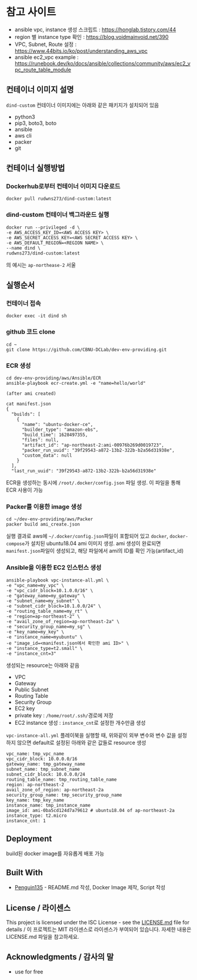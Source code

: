 # 참고 사이트
- ansible vpc, instance 생성 스크립트 : https://honglab.tistory.com/44
- region 별 instance type 확인 : https://blog.voidmainvoid.net/390
- VPC, Subnet, Route 설정 : https://www.44bits.io/ko/post/understanding_aws_vpc
- ansible ec2_vpc example : https://runebook.dev/ko/docs/ansible/collections/community/aws/ec2_vpc_route_table_module

## 컨테이너 이미지 설명
`dind-custom` 컨테이너 이미지에는 아래와 같은 패키지가 설치되어 있음
- python3
- pip3, boto3, boto
- ansible
- aws cli
- packer
- git

## 컨테이너 실행방법
### Dockerhub로부터 컨테이너 이미지 다운로드
```
docker pull rudwns273/dind-custom:latest
```

### dind-custom 컨테이너 백그라운드 실행
```
docker run --privileged -d \
-e AWS_ACCESS_KEY_ID=<AWS ACCESS KEY> \
-e AWS_SECRET_ACCESS_KEY=<AWS SECRET ACCESS KEY> \
-e AWS_DEFAULT_REGION=<REGION NAME> \
--name dind \
rudwns273/dind-custom:latest
```
<REGION NAME>의 예시는 `ap-northease-2` 서울

## 실행순서
### 컨테이너 접속
```
docker exec -it dind sh
```

### github 코드 clone
```
cd ~
git clone https://github.com/CBNU-DCLab/dev-env-providing.git
```

### ECR 생성
```
cd dev-env-providing/aws/Ansible/ECR
ansible-playbook ecr-create.yml -e "name=hello/world"

(after ami created)

cat manifest.json 
{
  "builds": [
    {
      "name": "ubuntu-docker-ce",
      "builder_type": "amazon-ebs",
      "build_time": 1628497355,
      "files": null,
      "artifact_id": "ap-northeast-2:ami-00976b269d0019723",
      "packer_run_uuid": "39f29543-a872-13b2-322b-b2a56d31938e",
      "custom_data": null
    }
  ],
  "last_run_uuid": "39f29543-a872-13b2-322b-b2a56d31938e"
```
ECR을 생성하는 동시에 `/root/.docker/config.json` 파일 생성. 이 파일을 통해 ECR 사용이 가능

### Packer를 이용한 image 생성
```
cd ~/dev-env-providing/aws/Packer
packer build ami_create.json
```
실행 결과로 aws에 `~/.docker/config.json`파일이 포함되어 있고 `docker`, `docker-compose`가 설치된 ubuntu18.04 ami 이미지 생성.
ami 생성이 완료되면 `manifest.json`파일이 생성되고, 해당 파일에서 ami의 ID를 확인 가능(artifact_id)

### Ansible을 이용한 EC2 인스턴스 생성
```
ansible-playbook vpc-instance-all.yml \
-e "vpc_name=my_vpc" \
-e "vpc_cidr_block=10.1.0.0/16" \
-e "gateway_name=my_gateway" \
-e "subnet_name=my_subnet" \
-e "subnet_cidr_block=10.1.0.0/24" \
-e "routing_table_name=my_rt" \
-e "region=ap-northeast-2" \
-e "avail_zone_of_region=ap-northeast-2a" \
-e "security_group_name=my_sg" \
-e "key_name=my_key" \
-e "instance_name=myubuntu" \
-e "image_id=<manifest.json에서 확인한 ami ID>" \
-e "instance_type=t2.small" \
-e "instance_cnt=3"
```
생성되는 resource는 아래와 같음
- VPC
- Gateway
- Public Subnet
- Routing Table
- Security Group
- EC2 key
- private key : `/home/root/.ssh/`경로에 저장
- EC2 instance 생성 : `instance_cnt`로 설정한 개수만큼 생성

`vpc-instance-all.yml` 플레이북을 실행할 때, 위와같이 외부 변수와 변수 값을 설정하지 않으면 default로 설정된 아래와 같은 값들로 resource 생성
```
vpc_name: tmp_vpc_name
vpc_cidr_block: 10.0.0.0/16
gateway_name: tmp_gateway_name
subnet_name: tmp_subnet_name
subnet_cidr_block: 10.0.0.0/24
routing_table_name: tmp_routing_table_name
region: ap-northeast-2
avail_zone_of_region: ap-northeast-2a
security_group_name: tmp_security_group_name
key_name: tmp_key_name
instance_name: tmp_instance_name
image_id: ami-0ba5cd124d7a79612 # ubuntu18.04 of ap-northeast-2a
instance_type: t2.micro
instance_cnt: 1
```

## Deployment
build된 docker image를 자유롭게 배포 가능

## Built With

* [Penguin135](https://github.com/Penguin135) - README.md 작성, Docker Image 제작, Script 작성

## License / 라이센스

This project is licensed under the ISC License - see the [LICENSE.md](https://github.com/CBNU-DCLab/dev-env-providing/blob/main/serving-model/LICENSE.md) file for details / 이 프로젝트는 MIT 라이센스로 라이센스가 부여되어 있습니다. 자세한 내용은 LICENSE.md 파일을 참고하세요.

## Acknowledgments / 감사의 말

* use for free
